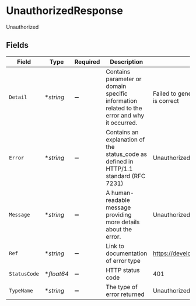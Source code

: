 # UnauthorizedResponse

Unauthorized


## Fields

| Field                                                                                       | Type                                                                                        | Required                                                                                    | Description                                                                                 | Example                                                                                     |
| ------------------------------------------------------------------------------------------- | ------------------------------------------------------------------------------------------- | ------------------------------------------------------------------------------------------- | ------------------------------------------------------------------------------------------- | ------------------------------------------------------------------------------------------- |
| `Detail`                                                                                    | **string*                                                                                   | :heavy_minus_sign:                                                                          | Contains parameter or domain specific information related to the error and why it occurred. | Failed to generate valid JWT Session. Verify applicationId is correct                       |
| `Error`                                                                                     | **string*                                                                                   | :heavy_minus_sign:                                                                          | Contains an explanation of the status_code as defined in HTTP/1.1 standard (RFC 7231)       | Unauthorized                                                                                |
| `Message`                                                                                   | **string*                                                                                   | :heavy_minus_sign:                                                                          | A human-readable message providing more details about the error.                            | Unauthorized Request                                                                        |
| `Ref`                                                                                       | **string*                                                                                   | :heavy_minus_sign:                                                                          | Link to documentation of error type                                                         | https://developers.apideck.com/errors#unauthorizederror                                     |
| `StatusCode`                                                                                | **float64*                                                                                  | :heavy_minus_sign:                                                                          | HTTP status code                                                                            | 401                                                                                         |
| `TypeName`                                                                                  | **string*                                                                                   | :heavy_minus_sign:                                                                          | The type of error returned                                                                  | UnauthorizedError                                                                           |